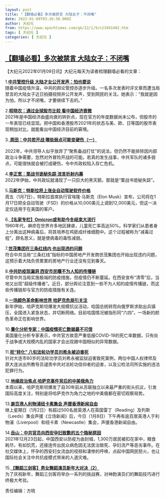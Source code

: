 ```yaml
---
layout: post
title: "【翻墙必看】多次被禁言 大陆女子：不闭嘴"
date: 2022-01-09T03:26:50.000Z
author: 大纪元
from: https://www.epochtimes.com/gb/22/1/9/n13491402.htm
tags: [ 大纪元 ]
categories: [ 大纪元 ]
---
```

<!--1641698810000-->
[【翻墙必看】多次被禁言 大陆女子：不闭嘴](https://www.epochtimes.com/gb/22/1/9/n13491402.htm)
------

<div>
<p>【大纪元2022年01月09日讯】大纪元每天为读者梳理翻墙必看的文章：</p><p>1.<b><a href="http://www.epochtimes.com/gb/22/1/8/n13490775.htm" target="_blank" rel="noopener noreferrer">中共管控升级 大陆才女公开发声：怕也要说</a></b><br />随着中国疫情升温，中共的舆论管控亦逐步升级。一名多次发表时评文章而遭当局禁言的大陆女子近日拍摄视频并公开发声，受到网民的关注。她表示：“我就是因为怕，所以才不闭嘴，才要继续下去的。”</p><p>2.<b><a href="http://www.epochtimes.com/gb/22/1/7/n13489223.htm" target="_blank" rel="noopener noreferrer">程晓农：通过全球股市比较 看中国经济衰微</a></b><br />2021年是中国经济由盛向衰的转折点，现在官方的年度数据尚未公布，但股市的一年表现已经显现。把中国和香港股市2021年的状态与美、欧、日等国的股市表现稍加对比，就能看出中国经济目前的窘境。</p><p>3.<b><a href="http://www.epochtimes.com/gb/22/1/8/n13491030.htm" target="_blank" rel="noopener noreferrer"> 周田：中共若开战 哪些弱点可能变硬伤（一）<br /> </a></b><br />2022年，中共领导人似乎放弃了“聚焦备战打仗”的说法，但仍然不能排除因内部政治斗争需要，忽然对外冒险开战的可能。若真的发生战事，中共军队的诸多弱点，可能很快就会被打成硬伤，令中共政权陷入存亡危机。</p><p>4.<b><a href="http://www.epochtimes.com/gb/22/1/8/n13490019.htm" target="_blank" rel="noopener noreferrer">李正宽：栗战书诡秘失踪 流言折射内幕</a></b><br />2022年伊始，中共政坛就涌现了一只巨大的黑天鹅，那就是“栗战书诡秘失踪”。</p><p>5.<b><a href="http://www.epochtimes.com/gb/22/1/8/n13491104.htm" target="_blank" rel="noopener noreferrer">马斯克：特斯拉将上涨全自动驾驶软件价格</a></b><br />周五（1月7日），特斯拉首席执行官埃隆·马斯克（Elon Musk）宣布，公司将在1月17日把全自动驾驶（FSD）的价格从10,000美元上调到12,000美元，但这一决定仅适用于在美国的客户。</p><p>6.<b><a href="http://www.epochtimes.com/gb/22/1/8/n13491194.htm" target="_blank" rel="noopener noreferrer">【名家专栏】Omicron或有助今冬结束大流行</a></b><br />1960年代，麻疹在世界许多地区肆虐，儿童死亡率高达50%。科学家们从患者身上分离出这种病毒后，将其培养在鸡胚成纤维细胞中。这个过程被称为“减毒过程”，顾名思义，就是使病毒的毒性减弱。</p><p>7.<b><a href="http://www.epochtimes.com/gb/22/1/8/n13490985.htm" target="_blank" rel="noopener noreferrer">世茂集团在三条红线内 也出现违约问题</a></b><br />符合中共当局“三条红线”指标的中国房地产开发商世茂集团也开始出现违约问题，这预示着大陆负债累累的房地产行业还没有见到春天。</p><p>8.<b><a href="http://www.epochtimes.com/gb/22/1/8/n13491198.htm" target="_blank" rel="noopener noreferrer">中共防疫现漏洞 西安市民曝不为人知的传播链</a></b><br />尽管中共当局实施极端的防疫措施，但疫情仍不断蔓延。在西安宣布“清零”后，当地又出现“超级传播者”。近日，部分舆论注意到一些不为人知的疫情传播链，而这些传播链却与官方的防疫措施有关连。</p><p>9.<b><a href="http://www.epochtimes.com/gb/22/1/8/n13490560.htm" target="_blank" rel="noopener noreferrer">一场颜色革命影响世界 哈萨克危局引关注</a></b><br />新年伊始，哈萨克斯坦爆发大规模抗议活动，哈国总统转而向俄罗斯求助出兵镇压，全国进入紧急状态，并切断网络。目前哈国情况被指形同“六四”，一场新的颜色革命正在影响世界。</p><p>10.<b><a href="http://www.epochtimes.com/gb/22/1/7/n13489286.htm" target="_blank" rel="noopener noreferrer">量化分析专家：中国疫情死亡数据最不可信</a></b><br />美国量化分析专家表示，中共官方故意严重低报COVID-19的死亡率数据，只有处于战争或大规模内乱的国家才会出现跟中国相似的异常数据。</p><p>11.<b><a href="http://www.epochtimes.com/gb/22/1/7/n13488696.htm" target="_blank" rel="noopener noreferrer">拒“转化” 八旬法轮功学员刘希永被迫害死</a></b><br />针对大连市80岁的法轮功学员刘希永被监狱迫害致死案例，两位中国人权律师及原大连派出所教导员谴责中共对法轮功信仰者的迫害，以及公检法司所实施的违法犯罪行为。</p><p>12.<b><a href="http://www.epochtimes.com/gb/22/1/8/n13489542.htm" target="_blank" rel="noopener noreferrer">地缘政治焦点 哈萨克事件背后的中美俄角力</a></b><br />本周以来，哈萨克斯坦爆发了自30年前从苏联独立以来最严重的街头抗议，引发国际高度关注，特别是将哈萨克作为角力之地的中美俄都在密切观察局势。</p><p>13.<b><a href="http://www.epochtimes.com/gb/22/1/8/n13491251.htm" target="_blank" rel="noopener noreferrer">逾百港人利物浦纽卡素集会 声援香港新闻自由</a></b><br />继上星期日（1月2日）有超过500名居英港人在英国雷丁（Reading）及列斯（Leeds）集会声援《立场新闻》后，今日（1月8日）下午再有逾百居英港人于利物浦（Liverpool）和纽卡素（Newcastle）集会，声援香港新闻自由。</p><p>14.<b><a href="http://www.epochtimes.com/gb/22/1/8/n13490770.htm" target="_blank" rel="noopener noreferrer">岳山：中共官员向西安孕妇致歉的五个隐秘原因</a></b><br />2021年12月23日起，中国西安以防疫为由封城，1,300万居民被扣在家中，粮食耗尽，有如饥荒，还接连传出民众病危因无法医治致死、孕妇流产等恶劣事件。在社交媒体上，怀孕的西安妇女流血的视频和凄惨的呼唤，点起中国网民怒火，也让国际社会关注中共抗疫模式带来的人道灾难。</p><p>15.<b><a href="http://www.epochtimes.com/gb/22/1/8/n13491072.htm" target="_blank" rel="noopener noreferrer">【舞蹈三剑客】男女舞蹈演员新年大对决（2）</a></b><br />为了庆祝新年，舞蹈三剑客将举办一系列的挑战赛，对神韵演员们的舞蹈技巧进行终极大考验。</p><p>责任编辑：方晓</p>
</div>
